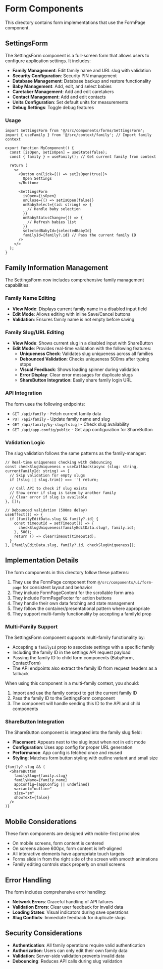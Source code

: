 # Form Components

This directory contains form implementations that use the FormPage component.

## SettingsForm

The SettingsForm component is a full-screen form that allows users to configure application settings. It includes:

- **Family Management**: Edit family name and URL slug with validation
- **Security Configuration**: Security PIN management
- **Database Management**: Database backup and restore functionality  
- **Baby Management**: Add, edit, and select babies
- **Caretaker Management**: Add and edit caretakers
- **Contact Management**: Add and edit contacts
- **Units Configuration**: Set default units for measurements
- **Debug Settings**: Toggle debug features

### Usage

```tsx
import SettingsForm from '@/src/components/forms/SettingsForm';
import { useFamily } from '@/src/context/family'; // Import family context

export function MyComponent() {
  const [isOpen, setIsOpen] = useState(false);
  const { family } = useFamily(); // Get current family from context
  
  return (
    <>
      <Button onClick={() => setIsOpen(true)}>
        Open Settings
      </Button>
      
      <SettingsForm
        isOpen={isOpen}
        onClose={() => setIsOpen(false)}
        onBabySelect={(id: string) => {
          // Handle baby selection
        }}
        onBabyStatusChange={() => {
          // Refresh babies list
        }}
        selectedBabyId={selectedBabyId}
        familyId={family?.id} // Pass the current family ID
      />
    </>
  );
}
```

## Family Information Management

The SettingsForm now includes comprehensive family management capabilities:

### Family Name Editing
- **View Mode**: Displays current family name in a disabled input field
- **Edit Mode**: Allows editing with inline Save/Cancel buttons
- **Validation**: Ensures family name is not empty before saving

### Family Slug/URL Editing
- **View Mode**: Shows current slug in a disabled input with ShareButton
- **Edit Mode**: Provides real-time validation with the following features:
  - **Uniqueness Check**: Validates slug uniqueness across all families
  - **Debounced Validation**: Checks uniqueness 500ms after typing stops
  - **Visual Feedback**: Shows loading spinner during validation
  - **Error Display**: Clear error messages for duplicate slugs
  - **ShareButton Integration**: Easily share family login URL

### API Integration
The form uses the following endpoints:
- `GET /api/family` - Fetch current family data
- `PUT /api/family` - Update family name and slug
- `GET /api/family/by-slug/[slug]` - Check slug availability
- `GET /api/app-config/public` - Get app configuration for ShareButton

### Validation Logic
The slug validation follows the same patterns as the family-manager:
```tsx
// Real-time uniqueness checking with debouncing
const checkSlugUniqueness = useCallback(async (slug: string, currentFamilyId: string) => {
  // Skip validation for empty slugs
  if (!slug || slug.trim() === '') return;
  
  // Call API to check if slug exists
  // Show error if slug is taken by another family
  // Clear error if slug is available
}, []);

// Debounced validation (500ms delay)
useEffect(() => {
  if (familyEditData.slug && family?.id) {
    const timeoutId = setTimeout(() => {
      checkSlugUniqueness(familyEditData.slug!, family.id);
    }, 500);
    return () => clearTimeout(timeoutId);
  }
}, [familyEditData.slug, family?.id, checkSlugUniqueness]);
```

## Implementation Details

The form components in this directory follow these patterns:

1. They use the FormPage component from `@/src/components/ui/form-page` for consistent layout and behavior
2. They include FormPageContent for the scrollable form area
3. They include FormPageFooter for action buttons
4. They handle their own data fetching and state management
5. They follow the container/presentational pattern where appropriate
6. They support multi-family functionality by accepting a familyId prop

### Multi-Family Support

The SettingsForm component supports multi-family functionality by:
- Accepting a `familyId` prop to associate settings with a specific family
- Including the family ID in the settings API request payload
- Passing the family ID to child form components (BabyForm, ContactForm)
- The API endpoints also extract the family ID from request headers as a fallback

When using this component in a multi-family context, you should:
1. Import and use the family context to get the current family ID
2. Pass the family ID to the SettingsForm component
3. The component will handle sending this ID to the API and child components

### ShareButton Integration

The ShareButton component is integrated into the family slug field:
- **Placement**: Appears next to the slug input when not in edit mode
- **Configuration**: Uses app config for proper URL generation
- **Performance**: App config is fetched once and reused
- **Styling**: Matches form button styling with outline variant and small size

```tsx
{family?.slug && (
  <ShareButton
    familySlug={family.slug}
    familyName={family.name}
    appConfig={appConfig || undefined}
    variant="outline"
    size="sm"
    showText={false}
  />
)}
```

## Mobile Considerations

These form components are designed with mobile-first principles:
- On mobile screens, form content is centered
- On screens above 600px, form content is left-aligned
- All interactive elements have appropriate touch targets
- Forms slide in from the right side of the screen with smooth animations
- Family editing controls stack properly on small screens

## Error Handling

The form includes comprehensive error handling:
- **Network Errors**: Graceful handling of API failures
- **Validation Errors**: Clear user feedback for invalid data
- **Loading States**: Visual indicators during save operations
- **Slug Conflicts**: Immediate feedback for duplicate slugs

## Security Considerations

- **Authentication**: All family operations require valid authentication
- **Authorization**: Users can only edit their own family data
- **Validation**: Server-side validation prevents invalid data
- **Debouncing**: Reduces API calls during slug validation

